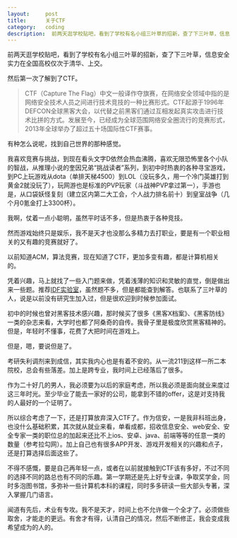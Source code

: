 ```yaml
---
layout:     post
title:      关于CTF
category:   coding
description:  前两天逛学校贴吧，看到了学校有名小组三叶草的招新，查了下三叶草，信息安全实力在全国高校仅次于清华、上交。然后第一次了解到了CTF。
---
```

前两天逛学校贴吧，看到了学校有名小组三叶草的招新，查了下三叶草，信息安全实力在全国高校仅次于清华、上交。

然后第一次了解到了CTF。  
> CTF（Capture The Flag）中文一般译作夺旗赛，在网络安全领域中指的是网络安全技术人员之间进行技术竞技的一种比赛形式。CTF起源于1996年DEFCON全球黑客大会，以代替之前黑客们通过互相发起真实攻击进行技术比拼的方式。发展至今，已经成为全球范围网络安全圈流行的竞赛形式，2013年全球举办了超过五十场国际性CTF赛事。

有种怎么说呢，找到自己世界的那种感觉。

我喜欢竞赛与挑战，到现在看头文字D依然会热血沸腾，喜欢无限恐怖里各个小队的智战，从推理小说的奎因兄弟“挑战读者”系列，到初中时热衷的各种寻宝游戏，到PC上玩游戏从dota（单排天梯4500）到LOL（没玩多久，用一个冷门英雄打到黄金2就没玩了），玩网游也是标准的PVP玩家（斗战神PVP拿过第一），手游也是，从口袋妖怪复刻（建立区内第二大工会，个人战力排名前十）到皇室战争（几个月0氪金打上3300杯）。

我啊，仗着一点小聪明，虽然平时话不多，但是热衷于各种竞技。

然而游戏始终只是娱乐，我不是天才也没那么多精力去打职业，要是有一个职业相关的又有趣的竞赛就好了。

以前知道ACM，算法竞赛，现在知道了CTF，更加多变有趣，都是计算机相关的。

凭着兴趣，马上就找了一些入门题来做，凭着浅薄的知识和灵敏的直觉，倒是做出来一些题。推荐[IDF实验室](http://ctf.idf.cn/index.php?g=game&m=list&a=index&id=16)，虽然题不多，但是都能查到解答。也联系了三叶草的人，说是以前没有研究生加入过，但是很欢迎到时候参加面试。

初中的时候也曾对黑客技术感兴趣，那时候买了很多《黑客X档案》、《黑客防线》一类的杂志来看，大学时也都了阿桑奇的自传。我骨子里是极度欣赏黑客精神的。但是，年轻时不懂事，花费了大把时间在游戏上。

但是，嗯，要说但是了。

考研失利调剂来到成信，其实我内心也是有着不安的。从一流211到这样一所二本院校，总会有些落差。加上是跨专业，我时间上已经落后了很多。

作为二十好几的男人，我必须要为以后的家庭考虑，所以我必须是面向就业来度过这三年时光。至少毕业了能去一家好的公司，能拿到不错的offer，这是对支持我的人最好的一个证明了。

所以综合考虑了一下，还是打算放弃深入CTF了。作为信安，一是我非科班出身，也没什么基础积累，其次就从就业来看，单看成都，招收信息安全、web安全、安全专家一类的职位总的加起来还比不上ios、安卓、java、前端等等的任意一类的数量（参考拉勾网）。加上自己也有很多APP开发、游戏开发相关的兴趣和点子，还是打算选择后面这些了。

不得不感慨，要是自己再年轻一点，或者在以前就接触到CTF该有多好，不过不同的选择不同的路总也有不同的乐趣。第一学期还是先上好专业课，争取奖学金，同时多泡图书馆，多弥补一些计算机本科的课程，同时多多研读一些大部头专著，深入掌握几门语言。

闻道有先后，术业有专攻。我不是天才，时间上也不允许做一个全才了。必须做些取舍，才能走的更远。有舍才有得，认清自己的情况，然后不断修正，我会变成我希望成为的人的。


